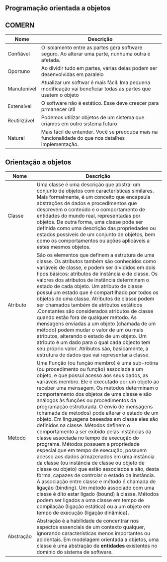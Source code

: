## Programação orientada a objetos

## COMERN

| Nome | Descrição |
| ------ | ------ |
| Confiável  | O isolamento  entre as partes gera software seguro. Ao alterar uma parte, nunhuma outra é afetada. | 
| Oportuno | Ao dividir tudo em partes, várias delas podem ser desenvolvidas em paralelo |
| Manutenível | Atualizar um softwar é mais fácil. Ima pequena modificação vai beneficiar todas as partes que usatem o objeto |
| Extensível | O software não  é estático. Esse deve crescer para prmanecer útil |
| Reutilizável | Podemos utilizar objetos de um sistema que criamos em outro sistema futuro |
| Natural | Mais fácil de entender. Você se preocupa mais na funcionalidade do que nos detalhes implementação. |

 ## Orientação a objetos
| Nome | Descrição |
| ------ | ------ |
| Classe | Uma classe é uma descrição que abstrai um conjunto de objetos com características similares. Mais formalmente, é um conceito que encapsula abstrações de dados e procedimentos que descrevem o conteúdo e o comportamento de entidades do mundo real, representadas por objetos. De outra forma, uma classe pode ser definida como uma descrição das propriedades ou estados possíveis de um conjunto de objetos, bem como os comportamentos ou ações aplicáveis a estes mesmos objetos. |
| Atributo | São os elementos que definem a estrutura de uma classe. Os atributos também são conhecidos como variáveis de classe, e podem ser divididos em dois tipos básicos: atributos de instância e de classe. Os valores dos atributos de instância determinam o estado de cada objeto. Um atributo de classe possui um estado que é compartilhado por todos os objetos de uma classe. Atributos de classe podem ser chamados também de atributos estáticos .Constantes são considerados atributos de classe quando estão fora de qualquer método. As mensagens enviadas a um objeto (chamada de um método) podem mudar o valor de um ou mais atributos, alterando o estado de um objeto. Um atributo é um dado para o qual cada objecto tem seu próprio valor. Atributos são, basicamente, a estrutura de dados que vai representar a classe.|
| Método | Uma Função (ou função membro) é uma sub-rotina (ou procedimento ou função) associada a um objeto, e que possui acesso aos seus dados, as variáveis membro. Ele é executado por um objeto ao receber uma mensagem. Os métodos determinam o comportamento dos objetos de uma classe e são análogos às funções ou procedimentos da programação estruturada. O envio de mensagens (chamada de métodos) pode alterar o estado de um objeto. Em linguagens baseadas em classe eles são definidos na classe. Métodos definem o comportamento a ser exibido pelas instâncias da classe associada no tempo de execução do programa. Métodos possuem a propriedade especial que em tempo de execução, possuem acesso aos dados armazenados em uma instância da classe (ou instância de classe ou objeto de classe ou objeto) que estão associados e são, desta forma, capazes de controlar o estado da instância. A associação entre classe e método é chamada de ligação (binding). Um método associado com uma classe é dito estar ligado (bound) à classe. Métodos podem ser ligados a uma classe em tempo de compilação (ligação estática) ou a um objeto em tempo de execução (ligação dinâmica). |
| Abstração | Abstração é a habilidade de concentrar nos aspectos essenciais de um contexto qualquer, ignorando características menos importantes ou acidentais. Em modelagem orientada a objetos, uma classe é uma abstração de **entidades** existentes no domínio do sistema de software. |





